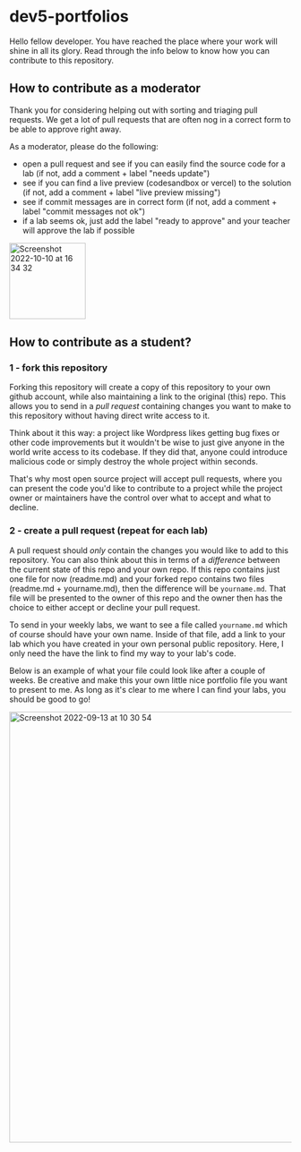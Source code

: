 # dev5-portfolios

Hello fellow developer. You have reached the place where your work will shine in all its glory. Read through the info below to know how you can contribute to this repository.

## How to contribute as a moderator
Thank you for considering helping out with sorting and triaging pull requests. We get a lot of pull requests that are often nog in a correct form to be able to approve right away. 

As a moderator, please do the following:
- open a pull request and see if you can easily find the source code for a lab (if not, add a comment + label "needs update")
- see if you can find a live preview (codesandbox or vercel) to the solution (if not, add a comment + label "live preview missing")
- see if commit messages are in correct form (if not, add a comment + label "commit messages not ok")
- if a lab seems ok, just add the label "ready to approve" and your teacher will approve the lab if possible

<img width="136" alt="Screenshot 2022-10-10 at 16 34 32" src="https://user-images.githubusercontent.com/3899360/194890874-a5aaae00-c760-4627-9513-7792943f2b57.png">


## How to contribute as a student?
### 1 - fork this repository
Forking this repository will create a copy of this repository to your own github account, while also maintaining a link to the original (this) repo.
This allows you to send in a *pull request* containing changes you want to make to this repository without having direct write access to it.

Think about it this way: a project like Wordpress likes getting bug fixes or other code improvements but it wouldn't be wise to just give anyone in the world write access to its codebase. If they did that, anyone could introduce malicious code or simply destroy the whole project within seconds.

That's why most open source project will accept pull requests, where you can present the code you'd like to contribute to a project while the project owner or maintainers have the control over what to accept and what to decline.

### 2 - create a pull request (repeat for each lab)
A pull request should *only* contain the changes you would like to add to this repository. You can also think about this in terms of a *difference* between the current state of this repo and your own repo. If this repo contains just one file for now (readme.md) and your forked repo contains two files (readme.md + yourname.md), then the difference will be `yourname.md`. That file will be presented to the owner of this repo and the owner then has the choice to either accept or decline your pull request. 

To send in your weekly labs, we want to see a file called `yourname.md` which of course should have your own name. Inside of that file, add a link to your lab which you have created in your own personal public repository. Here, I only need the have the link to find my way to your lab's code.

Below is an example of what your file could look like after a couple of weeks. Be creative and make this your own little nice portfolio file you want to present to me. As long as it's clear to me where I can find your labs, you should be good to go!

<img width="770" alt="Screenshot 2022-09-13 at 10 30 54" src="https://user-images.githubusercontent.com/3899360/189880974-72ad19cb-caa0-4dd5-abdc-5abb1f1d7465.png">
